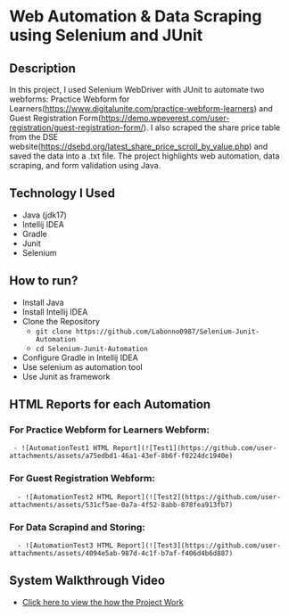 # Web Automation & Data Scraping using Selenium and JUnit

## Description
In this project, I used Selenium WebDriver with JUnit to automate two webforms: Practice Webform for Learners(https://www.digitalunite.com/practice-webform-learners) and Guest Registration Form(https://demo.wpeverest.com/user-registration/guest-registration-form/). I also scraped the share price table from the DSE website(https://dsebd.org/latest_share_price_scroll_by_value.php) and saved the data into a .txt file. The project highlights web automation, data scraping, and form validation using Java.

## Technology I Used
- Java (jdk17)
- Intellij IDEA
- Gradle
- Junit
- Selenium

## How to run?
- Install Java
- Install Intellij IDEA
- Clone the Repository
     - ```git clone https://github.com/Labonno0987/Selenium-Junit-Automation```
     - ```cd Selenium-Junit-Automation```
- Configure Gradle in Intellij IDEA
- Use selenium as automation tool
- Use Junit as framework
  
## HTML Reports for each Automation
### For Practice Webform for Learners Webform:
     - ![AutomationTest1 HTML Report](![Test1](https://github.com/user-attachments/assets/a75edbd1-46a1-43ef-8b6f-f0224dc1940e)
### For Guest Registration Webform:
      - ![AutomationTest2 HTML Report](![Test2](https://github.com/user-attachments/assets/531cf5ae-0a7a-4f52-8abb-878fea913fb7)
### For Data Scrapind and Storing:
      - ![AutomationTest3 HTML Report](![Test3](https://github.com/user-attachments/assets/4094e5ab-987d-4c1f-b7af-f406d4b6d887)

## System Walkthrough Video
- [Click here to view the how the Project Work](https://drive.google.com/file/d/1Io6PN0K8CPS-DRB4wxIq2PAlqYqF4qDT/view?usp=drive_link)

       
